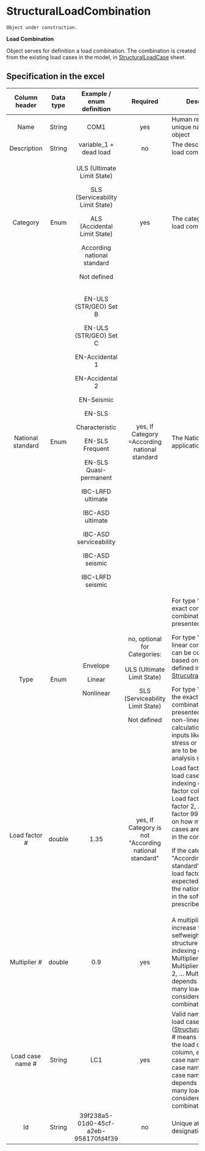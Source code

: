 # StructuralLoadCombination

```{warning}
Object under construction.
```

**Load Combination**

Object serves for definition a load combination. The combination is created from the existing load cases in the model, in [StructuralLoadCase](structuralloadcase.md) sheet.

## Specification in the excel

| Column header| Data type | Example / enum definition | Required | Description |
| :---------------------------: | :--------------: | :-------------------------------------------------------------------------------------------------------------------------------------------------------------------------------------------------------------------------------------------------------------------------------------------------------------------------------------------------------------------------------------------------------------------: | :-------------------------------------------------------------------------------------------------------------------------------------------: | -------------------------------------------------------------------------------------------------------------------------------------------------------------------------------------------------------------------------------------------------------------------------------------------------------------------------------------------------------------------------------------------------------------------------------------------------------- |
|              Name             |      String      |                                                                                                                                                                                                          COM1                                                                                                                                                                                                         |                                                                      yes                                                                      | Human readable unique name of the object                                                                                                                                                                                                                                                                                                                                                                                                                 |
|          Description          |      String      |                                                                                                                                                                                                variable\_1 + dead load                                                                                                                                                                                                |                                                                       no                                                                      | The description of the load combination                                                                                                                                                                                                                                                                                                                                                                                                                  |
|            Category           |       Enum       |                                                                                                              <p>ULS (Ultimate Limit State)</p><p></p><p>SLS (Serviceability Limit State)</p><p></p><p>ALS (Accidental Limit State)</p><p></p><p>According national standard</p><p></p><p>Not defined</p>                                                                                                              |                                                                      yes                                                                      | The category of the load combination                                                                                                                                                                                                                                                                                                                                                                                                                     |
|       National standard       |       Enum       | <p>EN-ULS (STR/GEO) Set B</p><p></p><p>EN-ULS (STR/GEO) Set C</p><p></p><p>EN-Accidental 1</p><p></p><p>EN-Accidental 2</p><p></p><p>EN-Seismic<br></p><p>EN-SLS</p><p>Characteristic</p><p></p><p>EN-SLS Frequent</p><p></p><p>EN-SLS Quasi-permanent</p><p></p><p>IBC-LRFD ultimate</p><p></p><p>IBC-ASD ultimate</p><p></p><p>IBC-ASD serviceability</p><p></p><p>IBC-ASD seismic</p><p></p><p>IBC-LRFD seismic</p> |                                                 yes, If Category =According national standard                                                 | The National code application                                                                                                                                                                                                                                                                                                                                                                                                                            |
|              Type             |       Enum       |                                                                                                                                                                                            <p>Envelope<br></p><p>Linear<br></p><p>Nonlinear                                     | <p>no, optional for Categories:<br><br>ULS (Ultimate Limit State)</p><p></p><p>SLS (Serviceability Limit State)<p>Not defined</p><p></p> | For type 'linear', the exact content of the combination is presented.</p><p></p><p>For type 'envelope', linear combinations can be composed based on relations defined in [StrucutralLoadGroup](structuralloadgroup.md).</p>For type 'nonlinear', the exact content of combination is presented. Used for non-linear calculations. Other inputs like initial stress or deformation are to be set in analysis software. |
|         Load factor #         |      double      |                                                                                                                                                                                                          1.35                                                                                                                                                                                                         |                                             yes, If Category is not "According national standard"                                             | Load factor of the load case. # means indexing of the Load factor column, e.g. Load factor 1, Load factor 2, … Load factor 99. It depends on how many load cases are considered in the combination. <p>If the category is "According national standard", then the load factor is expected to be set by the national standard in the software, not prescribed in SAF.                                                                   |
|          Multiplier #         |      double      |                                                                                                                                                                                                          0.9                                                                                                                                                                                                          |                                                                      yes                                                                      | A multiplier for e.g. increase the selfweight of the structure . # means indexing of the Multiplier column, e.g. Multiplier 1, Multiplier 2, … Multiplier 99. It depends on how many load cases are considered in the combination.                                                                                                                                                                                                                             |
|        Load case name #       |      String      |                                                                                                                                                                                                          LC1                                                                                                                                                                                                          |                                                                      yes                                                                      | Valid name of the load case ([StructuralLoadCase](structuralloadcase.md)). # means indexing of the load case name column, e.g. Load case name 1, Load case name 2, … load case name 99. It depends on how many load case is considered in combination.                                                                                                                                                                                         |
|               Id              |      String      |                                                                                                                                                                                          39f238a5-01d0-45cf-a2eb-958170fd4f39                                                                                                                                                                                         |                                                                       no                                                                      | Unique attribute designation                                                                                                                                                                                                                                                                                                                                                                                                                             |
